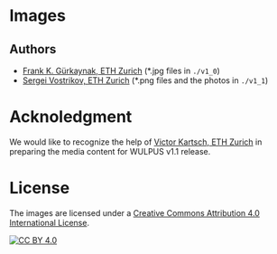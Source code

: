 # Images

## Authors
- [Frank K. Gürkaynak, ETH Zurich](https://iis-people.ee.ethz.ch/~kgf/) (*.jpg files in `./v1_0`)
- [Sergei Vostrikov, ETH Zurich](https://scholar.google.com/citations?user=a0KNUooAAAAJ&hl=en) (*.png files and the photos in `./v1_1`)

# Acknoledgment
We would like to recognize the help of [Victor Kartsch, ETH Zurich](https://scholar.google.it/citations?user=0LY6szsAAAAJ&hl=it) in preparing the media content for WULPUS v1.1 release.

# License
The images are licensed under a [Creative Commons Attribution 4.0 International
License][cc-by].

[![CC BY 4.0][cc-by-image]][cc-by]

[cc-by]: http://creativecommons.org/licenses/by/4.0/
[cc-by-image]: https://i.creativecommons.org/l/by/4.0/88x31.png
[cc-by-shield]: https://img.shields.io/badge/License-CC%20BY%204.0-lightgrey.svg